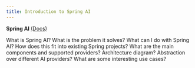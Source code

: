 ```yaml
---
title: Introduction to Spring AI
---
```


**Spring AI** [(Docs)](https://docs.spring.io/spring-ai/reference/)

What is Spring AI?
What is the problem it solves?
What can I do with Spring AI?
How does this fit into existing Spring projects?
What are the main components and supported providers?
Architecture diagram?
Abstraction over different AI providers?
What are some interesting use cases?



